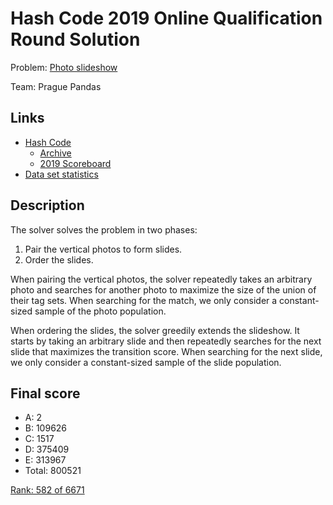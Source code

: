 # Hash Code 2019 Online Qualification Round Solution

Problem: [Photo slideshow](https://storage.googleapis.com/coding-competitions.appspot.com/HC/2019/hashcode2019_qualification_task.pdf)

Team: Prague Pandas

## Links

* [Hash Code](https://codingcompetitions.withgoogle.com/hashcode/)
    * [Archive](https://codingcompetitions.withgoogle.com/hashcode/archive)
    * [2019 Scoreboard](https://codingcompetitions.withgoogle.com/hashcode/archive/2019)
* [Data set statistics](https://docs.google.com/spreadsheets/d/161ImQXt0-blghp4Appp8IgB1KC6MDHxHVQnIvxETcVg/edit?usp=sharing)

## Description

The solver solves the problem in two phases:

1. Pair the vertical photos to form slides.
2. Order the slides.

When pairing the vertical photos, the solver repeatedly takes
an arbitrary photo and searches for another photo to maximize
the size of the union of their tag sets.
When searching for the match, we only consider a constant-sized sample
of the photo population.

When ordering the slides, the solver greedily extends the slideshow.
It starts by taking an arbitrary slide and then repeatedly searches
for the next slide that maximizes the transition score.
When searching for the next slide, we only consider a constant-sized
sample of the slide population.

## Final score

* A: 2
* B: 109626
* C: 1517
* D: 375409
* E: 313967
* Total: 800521

[Rank: 582 of 6671](https://codingcompetitions.withgoogle.com/hashcode/archive/2019)

